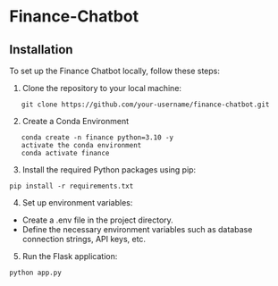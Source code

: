 # Finance-Chatbot


## Installation

To set up the Finance Chatbot locally, follow these steps:

1. Clone the repository to your local machine:
```
   git clone https://github.com/your-username/finance-chatbot.git
```

2. Create a Conda Environment
```
   conda create -n finance python=3.10 -y
   activate the conda environment
   conda activate finance
```

3. Install the required Python packages using pip:
```
pip install -r requirements.txt
```

4. Set up environment variables:
- Create a .env file in the project directory.
- Define the necessary environment variables such as database connection strings, API keys, etc.
  
5. Run the Flask application:
```
python app.py
```
